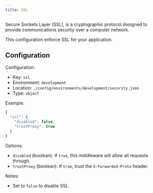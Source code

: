 ```yaml
---
title: SSL
---
```


Secure Sockets Layer (SSL), is a cryptographic protocol designed to provide communications security over a computer network.

This configuration enforce SSL for your application.

## Configuration

Configuration:

- Key: `ssl`
- Environment: `development`
- Location: `./config/environments/development/security.json`
- Type: `object`

Example:

```js
{
  "ssl": {
    "disabled": false,
    "trustProxy": true
  }
}
```

Options:

- `disabled` (boolean): If `true`, this middleware will allow all requests through.
- `trustProxy` (boolean): If `true`, trust the `X-Forwarded-Proto` header.

Notes:

- Set to `false` to disable SSL.
